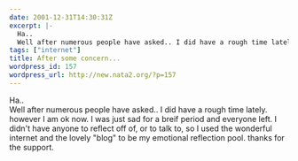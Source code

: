 ```yaml
---
date: 2001-12-31T14:30:31Z
excerpt: |-
  Ha..
  Well after numerous people have asked.. I did have a rough time lately. however I am ok now. I was just sad for a breif period and everyone left. I didn't have anyone to reflect off of, or to talk to, so I used the wonderful internet and the lovely "blog" to be my emotional reflection pool. thanks for the support.
tags: ["internet"]
title: After some concern...
wordpress_id: 157
wordpress_url: http://new.nata2.org/?p=157
---
```


Ha..<br/>
Well after numerous people have asked.. I did have a rough time lately. however I am ok now. I was just sad for a breif period and everyone left. I didn't have anyone to reflect off of, or to talk to, so I used the wonderful internet and the lovely "blog" to be my emotional reflection pool. thanks for the support.
